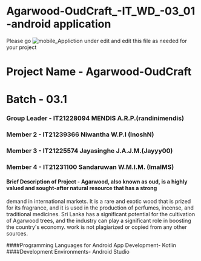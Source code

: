 # Agarwood-OudCraft_-IT_WD_-03_01 -android application
Please go ![mobile_Appliction](https://github.com/randinimendis/Agarwood-OudCraft_-IT_WD_-03_01/assets/99355199/8673d89e-15dc-4890-b78e-72827e18bbe1)
under edit and edit this file as needed for your project

# Project Name - Agarwood-OudCraft 
# Batch - 03.1
### Group Leader - IT21228094 MENDIS A.R.P.(randinimendis)
### Member 2 - IT21239366 Niwantha W.P.I (InoshN)
### Member 3 - IT21225574 Jayasinghe J.A.J.M.(Jayyy00)
### Member 4 - IT21231100 Sandaruwan W.M.I.M. (ImalMS)


#### Brief Description of Project - Agarwood, also known as oud, is a highly valued and sought-after natural resource that has a strong 
demand in international markets. It is a rare and exotic wood that is prized for its fragrance, and it is 
used in the production of perfumes, incense, and traditional medicines. Sri Lanka has a significant 
potential for the cultivation of Agarwood trees, and the industry can play a significant role in boosting 
the country's economy. 
work is not plagiarized or copied from any other sources.

####Programming Languages for Android App Development- Kotlin
####Development Environments- Android Studio
